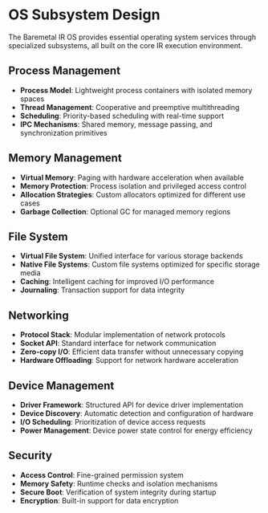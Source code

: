 # OS Subsystem Design

The Baremetal IR OS provides essential operating system services through specialized subsystems, all built on the core IR execution environment.

## Process Management

- **Process Model**: Lightweight process containers with isolated memory spaces
- **Thread Management**: Cooperative and preemptive multithreading
- **Scheduling**: Priority-based scheduling with real-time support
- **IPC Mechanisms**: Shared memory, message passing, and synchronization primitives

## Memory Management

- **Virtual Memory**: Paging with hardware acceleration when available
- **Memory Protection**: Process isolation and privileged access control
- **Allocation Strategies**: Custom allocators optimized for different use cases
- **Garbage Collection**: Optional GC for managed memory regions

## File System

- **Virtual File System**: Unified interface for various storage backends
- **Native File Systems**: Custom file systems optimized for specific storage media
- **Caching**: Intelligent caching for improved I/O performance
- **Journaling**: Transaction support for data integrity

## Networking

- **Protocol Stack**: Modular implementation of network protocols
- **Socket API**: Standard interface for network communication
- **Zero-copy I/O**: Efficient data transfer without unnecessary copying
- **Hardware Offloading**: Support for network hardware acceleration

## Device Management

- **Driver Framework**: Structured API for device driver implementation
- **Device Discovery**: Automatic detection and configuration of hardware
- **I/O Scheduling**: Prioritization of device access requests
- **Power Management**: Device power state control for energy efficiency

## Security

- **Access Control**: Fine-grained permission system
- **Memory Safety**: Runtime checks and isolation mechanisms
- **Secure Boot**: Verification of system integrity during startup
- **Encryption**: Built-in support for data encryption

